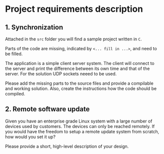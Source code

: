 # Project requirements description

## 1. Synchronization

Attached in the `src` folder you will find a sample project written in `C`.

Parts of the code are missing, indicated by `<... fill in ...>`, and need to be filled.

The application is a simple client server system. The client will connect to the server and print the difference between its own time and that of the server. For the solution UDP sockets neeed to be used.

Please add the missing parts to the source files and provide a compilable and working solution.
Also, create the instructions how the code should be compiled.

## 2. Remote software update

Given you have an enterprise grade Linux system with a large number of devices used by customers. The devices can only be reached remotely. If you would have the freedom to setup a remote update system from scratch, how would you set it up?

Please provide a short, high-level description of your design.
